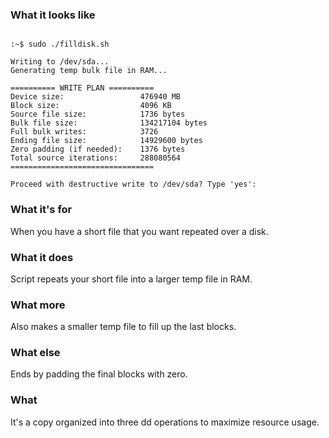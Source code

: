### What it looks like

```

:~$ sudo ./filldisk.sh

Writing to /dev/sda...
Generating temp bulk file in RAM...

========== WRITE PLAN ==========
Device size:                 476940 MB
Block size:                  4096 KB
Source file size:            1736 bytes
Bulk file size:              134217104 bytes
Full bulk writes:            3726
Ending file size:            14929600 bytes
Zero padding (if needed):    1376 bytes
Total source iterations:     288080564
================================

Proceed with destructive write to /dev/sda? Type 'yes':

```

### What it's for

When you have a short file that you want repeated over a disk.

### What it does

Script repeats your short file into a larger temp file in RAM.

### What more

Also makes a smaller temp file to fill up the last blocks. 

### What else

Ends by padding the final blocks with zero.

### What

It's a copy organized into three dd operations to maximize resource usage.
